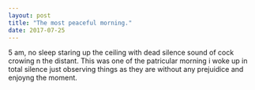 ```yaml
---
layout: post
title: "The most peaceful morning."
date: 2017-07-25
---
```

5 am, no sleep staring up the ceiling with dead silence sound of cock crowing n the distant. This was one of the patricular morning i woke up in total silence just observing things as they are without any prejuidice and enjoyng the moment.
